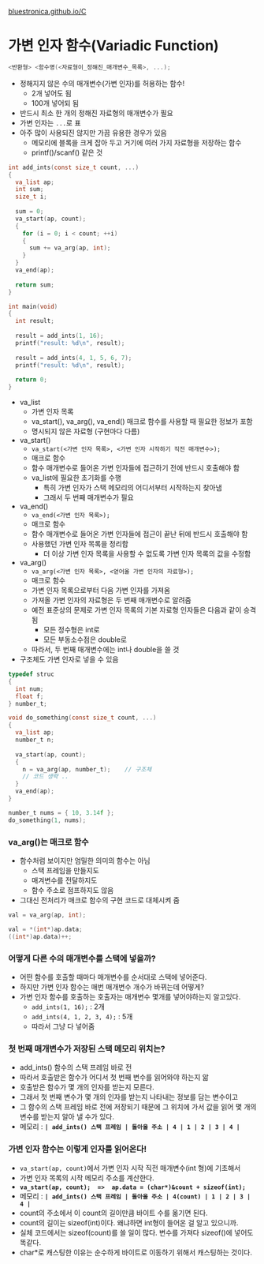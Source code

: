 [bluestronica.github.io/C](https://bluestronica.github.io/C)

# 가변 인자 함수(Variadic Function)
```c
<반환형> <함수명(<자료형이_정해진_매개변수_목록>, ...);
```
- 정해지지 않은 수의 매개변수(가변 인자)를 허용하는 함수!
  - 2개 넣어도 됨
  - 100개 넣어되 됨
- 반드시 최소 한 개의 정해진 자료형의 매개변수가 필요
- 가변 인자는 `...`로 표
- 아주 많이 사용되진 않지만 가끔 유용한 경우가 있음
  - 메모리에 블록을 크게 잡아 두고 거기에 여러 가지 자료형을 저장하는 함수
  - printf()/scanf() 같은 것
```c
int add_ints(const size_t count, ...)
{
  va_list ap;
  int sum;
  size_t i;
  
  sum = 0;
  va_start(ap, count);
  {
    for (i = 0; i < count; ++i)
    {
      sum += va_arg(ap, int);
    }
  }
  va_end(ap);
  
  return sum;
}

int main(void)
{
  int result;
  
  result = add_ints(1, 16);
  printf("result: %d\n", result);
  
  result = add_ints(4, 1, 5, 6, 7);
  printf("result: %d\n", result);
  
  return 0;
}
```
- va_list
  - 가변 인자 목록
  - va_start(), va_arg(), va_end() 매크로 함수를 사용할 때 필요한 정보가 포함
  - 명시되지 않은 자료형 (구현마다 다름)
- va_start()
  - `va_start(<가변 인자 목록>, <가변 인자 시작하기 직전 매개변수>);`
  - 매크로 함수
  - 함수 매개변수로 들어온 가변 인자들에 접근하기 전에 반드시 호출해야 함
  - va_list에 필요한 초기화를 수행
    - 특히 가변 인자가 스택 메모리의 어디서부터 시작하는지 찾아냄
    - 그래서 두 번째 매개변수가 필요
- va_end()
  - `va_end(<가변 인자 목록>);`
  - 매크로 함수
  - 함수 매개변수로 들어온 가변 인자들에 접근이 끝난 뒤에 반드시 호출해야 함
  - 사용했던 가변 인자 목록을 정리함
    - 더 이상 가변 인자 목록을 사용할 수 없도록 가변 인자 목록의 값을 수정함
- va_arg()
  - `va_arg(<가변 인자 목록>, <얻어올 가변 인자의 자료형>);`
  - 매크로 함수
  - 가변 인자 목록으로부터 다음 가변 인자를 가져옴
  - 가져올 가변 인자의 자료형은 두 번째 매개변수로 알려줌
  - 예전 표준상의 문제로 가변 인자 목록의 기본 자료형 인자들은 다음과 같이 승격 됨
    - 모든 정수형은 int로
    - 모든 부동소수점은 double로
  - 따라서, 두 번째 매개변수에는 int나 double을 쓸 것
- 구조체도 가변 인자로 넣을 수 있음
```c
typedef struc
{
  int num;
  float f;  
} number_t;

void do_something(const size_t count, ...)
{
  va_list ap;
  number_t n;
  
  va_start(ap, count);
  {
    n = va_arg(ap, number_t);    // 구조체
    // 코드 생략 ..
  }
  va_end(ap);
}

number_t nums = { 10, 3.14f };
do_something(1, nums);
```

### va_arg()는 매크로 함수
- 함수처럼 보이지만 엄밀한 의미의 함수는 아님
  - 스택 프레임을 만들지도
  - 매겨변수를 전달하지도
  - 함수 주소로 점프하지도 않음
- 그대신 전처리가 매크로 함수의 구현 코드로 대체시켜 줌
```c
val = va_arg(ap, int);
```
```c
val = *(int*)ap.data; 
((int*)ap.data)++;    
```

### 어떻게 다른 수의 매개변수를 스택에 넣을까?
- 어떤 함수를 호출할 때마다 매개변수를 순서대로 스택에 넣어준다.
- 하지만 가변 인자 함수는 매번 매개변수 개수가 바뀌는데 어떻게?
- 가변 인자 함수를 호출하는 호출자는 매개변수 몇개를 넣어야하는지 알고있다.
  - `add_ints(1, 16);` : 2개
  - `add_ints(4, 1, 2, 3, 4);` : 5개
  - 따라서 그냥 다 넣어줌

### 첫 번째 매개변수가 저장된 스택 메모리 위치는?
- add_ints() 함수의 스택 프레임 바로 전
- 따라서 호출받은 함수가 어디서 첫 번째 변수를 읽어와야 하는지 앎
- 호출받은 함수가 몇 개의 인자를 받는지 모른다.
- 그래서 첫 번째 변수가 몇 개의 인자를 받는지 나타내는 정보를 담는 변수이고
- 그 함수의 스택 프레임 바로 전에 저장되기 때문에 그 위치에 가서 값을 읽어 몇 개의 변수를 받는지 알아 낼 수가 있다.
- 메모리 :  **`| add_ints() 스택 프레임 | 돌아올 주소 | 4 | 1 | 2 | 3 | 4 |`**

### 가변 인자 함수는 이렇게 인자를 읽어온다!
- `va_start(ap, count)`에서 가변 인자 시작 직전 매개변수(int 형)에 기초해서 
- 가변 인자 목록의 시작 메모리 주소를 계산한다.
- **`va_start(ap, count);  =>  ap.data = (char*)&count + sizeof(int);`**
- 메모리 :  **`| add_ints() 스택 프레임 | 돌아올 주소 | 4(count) | 1 | 2 | 3 | 4 |`**
- count의 주소에서 이 count의 길이만큼 바이트 수를 옮기면 된다.
- count의 길이는 sizeof(int)이다. 왜냐하면 int형이 들어온 걸 알고 있으니까.
- 실체 코드에서는 sizeof(count)를 쓸 일이 많다. 변수를 가져다 sizeof()에 넣어도 똑같다.
- char*로 캐스팅한 이유는 순수하게 바이트로 이동하기 위해서 캐스팅하는 것이다.

























